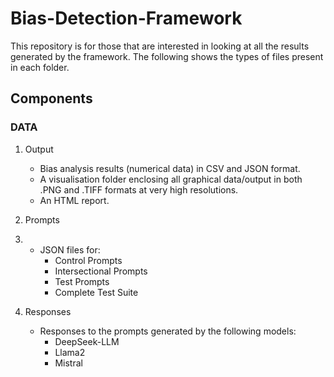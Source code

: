 # Bias-Detection-Framework

This repository is for those that are interested in looking at all the results generated by the framework. The following shows the types of files present in each folder.

## Components

### DATA

1. Output
   
   - Bias analysis results (numerical data) in CSV and JSON format.
   - A visualisation folder enclosing all graphical data/output in both .PNG and .TIFF formats at very high resolutions.
   - An HTML report.

3. Prompts
4. 
   - JSON files for:
     - Control Prompts
     - Intersectional Prompts
     - Test Prompts
     - Complete Test Suite

5. Responses
   
   - Responses to the prompts generated by the following models:
     - DeepSeek-LLM
     - Llama2
     - Mistral

